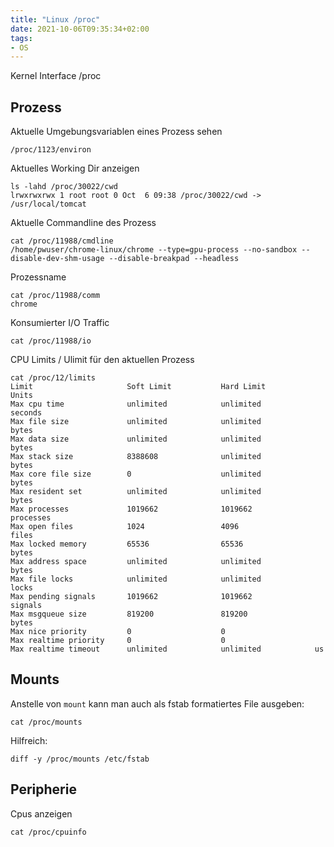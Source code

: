 ```yaml
---
title: "Linux /proc"
date: 2021-10-06T09:35:34+02:00
tags:
- OS
---
```


Kernel Interface /proc

<!--more-->

## Prozess

Aktuelle Umgebungsvariablen eines Prozess sehen

    /proc/1123/environ

Aktuelles Working Dir anzeigen

    ls -lahd /proc/30022/cwd
    lrwxrwxrwx 1 root root 0 Oct  6 09:38 /proc/30022/cwd -> /usr/local/tomcat

Aktuelle Commandline des Prozess

    cat /proc/11988/cmdline
    /home/pwuser/chrome-linux/chrome --type=gpu-process --no-sandbox --disable-dev-shm-usage --disable-breakpad --headless

Prozessname

    cat /proc/11988/comm
    chrome

Konsumierter I/O Traffic

    cat /proc/11988/io

CPU Limits / Ulimit für den aktuellen Prozess

    cat /proc/12/limits
    Limit                     Soft Limit           Hard Limit           Units
    Max cpu time              unlimited            unlimited            seconds
    Max file size             unlimited            unlimited            bytes
    Max data size             unlimited            unlimited            bytes
    Max stack size            8388608              unlimited            bytes
    Max core file size        0                    unlimited            bytes
    Max resident set          unlimited            unlimited            bytes
    Max processes             1019662              1019662              processes
    Max open files            1024                 4096                 files
    Max locked memory         65536                65536                bytes
    Max address space         unlimited            unlimited            bytes
    Max file locks            unlimited            unlimited            locks
    Max pending signals       1019662              1019662              signals
    Max msgqueue size         819200               819200               bytes
    Max nice priority         0                    0
    Max realtime priority     0                    0
    Max realtime timeout      unlimited            unlimited            us

## Mounts

Anstelle von `mount` kann man auch als fstab formatiertes File ausgeben:

    cat /proc/mounts

Hilfreich:

    diff -y /proc/mounts /etc/fstab

## Peripherie

Cpus anzeigen

    cat /proc/cpuinfo
